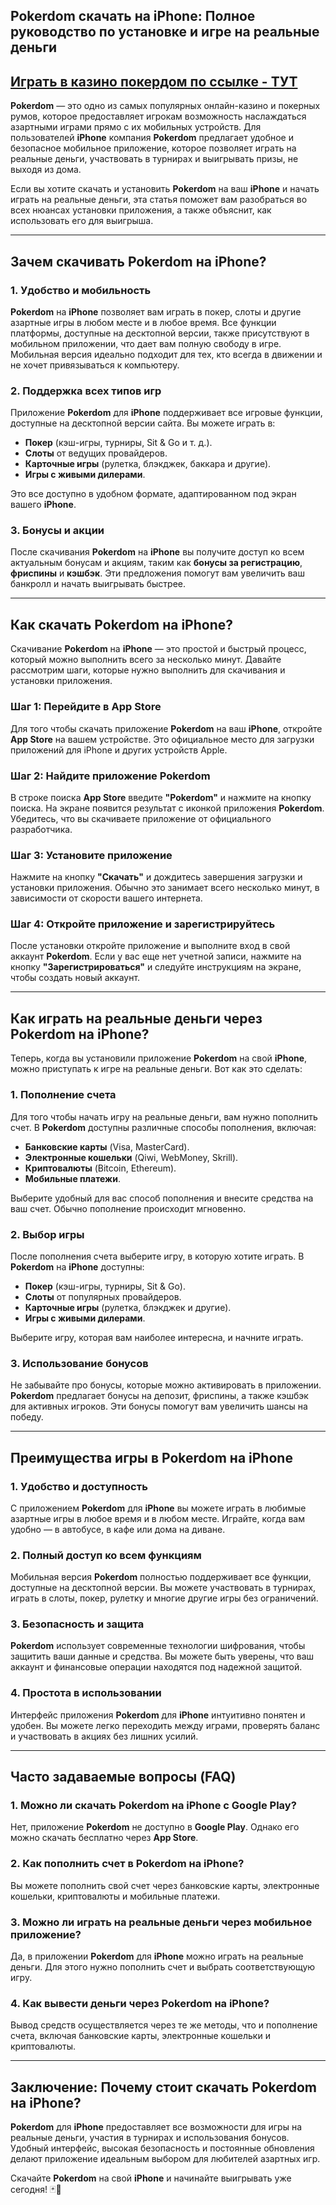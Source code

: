## Pokerdom скачать на iPhone: Полное руководство по установке и игре на реальные деньги

## [**Играть в казино покердом по ссылке - ТУТ**](https://brandplay.link/FwVc4f)

**Pokerdom** — это одно из самых популярных онлайн-казино и покерных румов, которое предоставляет игрокам возможность наслаждаться азартными играми прямо с их мобильных устройств. Для пользователей **iPhone** компания **Pokerdom** предлагает удобное и безопасное мобильное приложение, которое позволяет играть на реальные деньги, участвовать в турнирах и выигрывать призы, не выходя из дома.

Если вы хотите скачать и установить **Pokerdom** на ваш **iPhone** и начать играть на реальные деньги, эта статья поможет вам разобраться во всех нюансах установки приложения, а также объяснит, как использовать его для выигрыша.

***

## Зачем скачивать Pokerdom на iPhone?

### 1. **Удобство и мобильность**

**Pokerdom** на **iPhone** позволяет вам играть в покер, слоты и другие азартные игры в любом месте и в любое время. Все функции платформы, доступные на десктопной версии, также присутствуют в мобильном приложении, что дает вам полную свободу в игре. Мобильная версия идеально подходит для тех, кто всегда в движении и не хочет привязываться к компьютеру.

### 2. **Поддержка всех типов игр**

Приложение **Pokerdom** для **iPhone** поддерживает все игровые функции, доступные на десктопной версии сайта. Вы можете играть в:

* **Покер** (кэш-игры, турниры, Sit & Go и т. д.).
* **Слоты** от ведущих провайдеров.
* **Карточные игры** (рулетка, блэкджек, баккара и другие).
* **Игры с живыми дилерами**.

Это все доступно в удобном формате, адаптированном под экран вашего **iPhone**.

### 3. **Бонусы и акции**

После скачивания **Pokerdom** на **iPhone** вы получите доступ ко всем актуальным бонусам и акциям, таким как **бонусы за регистрацию**, **фриспины** и **кэшбэк**. Эти предложения помогут вам увеличить ваш банкролл и начать выигрывать быстрее.

***

## Как скачать Pokerdom на iPhone?

Скачивание **Pokerdom** на **iPhone** — это простой и быстрый процесс, который можно выполнить всего за несколько минут. Давайте рассмотрим шаги, которые нужно выполнить для скачивания и установки приложения.

### Шаг 1: Перейдите в App Store

Для того чтобы скачать приложение **Pokerdom** на ваш **iPhone**, откройте **App Store** на вашем устройстве. Это официальное место для загрузки приложений для iPhone и других устройств Apple.

### Шаг 2: Найдите приложение Pokerdom

В строке поиска **App Store** введите **"Pokerdom"** и нажмите на кнопку поиска. На экране появится результат с иконкой приложения **Pokerdom**. Убедитесь, что вы скачиваете приложение от официального разработчика.

### Шаг 3: Установите приложение

Нажмите на кнопку **"Скачать"** и дождитесь завершения загрузки и установки приложения. Обычно это занимает всего несколько минут, в зависимости от скорости вашего интернета.

### Шаг 4: Откройте приложение и зарегистрируйтесь

После установки откройте приложение и выполните вход в свой аккаунт **Pokerdom**. Если у вас еще нет учетной записи, нажмите на кнопку **"Зарегистрироваться"** и следуйте инструкциям на экране, чтобы создать новый аккаунт.

***

## Как играть на реальные деньги через Pokerdom на iPhone?

Теперь, когда вы установили приложение **Pokerdom** на свой **iPhone**, можно приступать к игре на реальные деньги. Вот как это сделать:

### 1. **Пополнение счета**

Для того чтобы начать игру на реальные деньги, вам нужно пополнить счет. В **Pokerdom** доступны различные способы пополнения, включая:

* **Банковские карты** (Visa, MasterCard).
* **Электронные кошельки** (Qiwi, WebMoney, Skrill).
* **Криптовалюты** (Bitcoin, Ethereum).
* **Мобильные платежи**.

Выберите удобный для вас способ пополнения и внесите средства на ваш счет. Обычно пополнение происходит мгновенно.

### 2. **Выбор игры**

После пополнения счета выберите игру, в которую хотите играть. В **Pokerdom** на **iPhone** доступны:

* **Покер** (кэш-игры, турниры, Sit & Go).
* **Слоты** от популярных провайдеров.
* **Карточные игры** (рулетка, блэкджек и другие).
* **Игры с живыми дилерами**.

Выберите игру, которая вам наиболее интересна, и начните играть.

### 3. **Использование бонусов**

Не забывайте про бонусы, которые можно активировать в приложении. **Pokerdom** предлагает бонусы на депозит, фриспины, а также кэшбэк для активных игроков. Эти бонусы помогут вам увеличить шансы на победу.

***

## Преимущества игры в Pokerdom на iPhone

### 1. **Удобство и доступность**

С приложением **Pokerdom** для **iPhone** вы можете играть в любимые азартные игры в любое время и в любом месте. Играйте, когда вам удобно — в автобусе, в кафе или дома на диване.

### 2. **Полный доступ ко всем функциям**

Мобильная версия **Pokerdom** полностью поддерживает все функции, доступные на десктопной версии. Вы можете участвовать в турнирах, играть в слоты, покер, рулетку и многие другие игры без ограничений.

### 3. **Безопасность и защита**

**Pokerdom** использует современные технологии шифрования, чтобы защитить ваши данные и средства. Вы можете быть уверены, что ваш аккаунт и финансовые операции находятся под надежной защитой.

### 4. **Простота в использовании**

Интерфейс приложения **Pokerdom** для **iPhone** интуитивно понятен и удобен. Вы можете легко переходить между играми, проверять баланс и участвовать в акциях без лишних усилий.

***

## Часто задаваемые вопросы (FAQ)

### 1. **Можно ли скачать Pokerdom на iPhone с Google Play?**

Нет, приложение **Pokerdom** не доступно в **Google Play**. Однако его можно скачать бесплатно через **App Store**.

### 2. **Как пополнить счет в Pokerdom на iPhone?**

Вы можете пополнить свой счет через банковские карты, электронные кошельки, криптовалюты и мобильные платежи.

### 3. **Можно ли играть на реальные деньги через мобильное приложение?**

Да, в приложении **Pokerdom** для **iPhone** можно играть на реальные деньги. Для этого нужно пополнить счет и выбрать соответствующую игру.

### 4. **Как вывести деньги через Pokerdom на iPhone?**

Вывод средств осуществляется через те же методы, что и пополнение счета, включая банковские карты, электронные кошельки и криптовалюты.

***

## Заключение: Почему стоит скачать Pokerdom на iPhone?

**Pokerdom** для **iPhone** предоставляет все возможности для игры на реальные деньги, участия в турнирах и использования бонусов. Удобный интерфейс, высокая безопасность и постоянные обновления делают приложение идеальным выбором для любителей азартных игр.

Скачайте **Pokerdom** на свой **iPhone** и начинайте выигрывать уже сегодня! 🃏🎰

